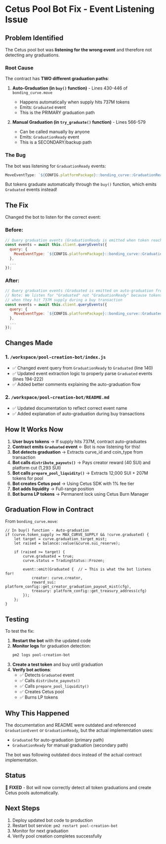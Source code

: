 # Cetus Pool Bot Fix - Event Listening Issue

## Problem Identified

The Cetus pool bot was **listening for the wrong event** and therefore not detecting any graduations.

### Root Cause

The contract has **TWO different graduation paths**:

1. **Auto-Graduation (in `buy()` function)** - Lines 430-446 of `bonding_curve.move`
   - Happens automatically when supply hits 737M tokens
   - Emits: `Graduated` event
   - This is the PRIMARY graduation path

2. **Manual Graduation (in `try_graduate()` function)** - Lines 566-579
   - Can be called manually by anyone
   - Emits: `GraduationReady` event
   - This is a SECONDARY/backup path

### The Bug

The bot was listening for `GraduationReady` events:
```javascript
MoveEventType: `${CONFIG.platformPackage}::bonding_curve::GraduationReady`
```

But tokens graduate automatically through the `buy()` function, which emits `Graduated` events instead!

## The Fix

Changed the bot to listen for the correct event:

### Before:
```javascript
// Query graduation events (GraduationReady is emitted when token reaches threshold)
const events = await this.client.queryEvents({
  query: {
    MoveEventType: `${CONFIG.platformPackage}::bonding_curve::GraduationReady`,
  },
  ...
});
```

### After:
```javascript
// Query graduation events (Graduated is emitted on auto-graduation from buy())
// Note: We listen for "Graduated" not "GraduationReady" because tokens auto-graduate
// when they hit 737M supply during a buy transaction
const events = await this.client.queryEvents({
  query: {
    MoveEventType: `${CONFIG.platformPackage}::bonding_curve::Graduated`,
  },
  ...
});
```

## Changes Made

### 1. `/workspace/pool-creation-bot/index.js`
- ✅ Changed event query from `GraduationReady` to `Graduated` (line 140)
- ✅ Updated event extraction logic to properly parse `Graduated` events (lines 194-222)
- ✅ Added better comments explaining the auto-graduation flow

### 2. `/workspace/pool-creation-bot/README.md`
- ✅ Updated documentation to reflect correct event name
- ✅ Added explanation of auto-graduation during buy transactions

## How It Works Now

1. **User buys tokens** → If supply hits 737M, contract auto-graduates
2. **Contract emits `Graduated` event** ← Bot is now listening for this!
3. **Bot detects graduation** → Extracts curve_id and coin_type from transaction
4. **Bot calls `distribute_payouts()`** → Pays creator reward (40 SUI) and platform cut (1,293 SUI)
5. **Bot calls `prepare_pool_liquidity()`** → Extracts 12,000 SUI + 207M tokens for pool
6. **Bot creates Cetus pool** → Using Cetus SDK with 1% fee tier
7. **Bot adds liquidity** → Full-range position
8. **Bot burns LP tokens** → Permanent lock using Cetus Burn Manager

## Graduation Flow in Contract

From `bonding_curve.move`:

```move
// In buy() function - Auto-graduation
if (curve.token_supply >= MAX_CURVE_SUPPLY && !curve.graduated) {
    let target = curve.graduation_target_mist;
    let raised = balance::value(&curve.sui_reserve);
    
    if (raised >= target) {
        curve.graduated = true;
        curve.status = TradingStatus::Frozen;
        
        event::emit(Graduated {  // ← This is what the bot listens for!
            creator: curve.creator,
            reward_sui: platform_config::get_creator_graduation_payout_mist(cfg),
            treasury: platform_config::get_treasury_address(cfg)
        });
    };
}
```

## Testing

To test the fix:

1. **Restart the bot** with the updated code
2. **Monitor logs** for graduation detection:
   ```bash
   pm2 logs pool-creation-bot
   ```
3. **Create a test token** and buy until graduation
4. **Verify bot actions**:
   - ✅ Detects `Graduated` event
   - ✅ Calls `distribute_payouts()`
   - ✅ Calls `prepare_pool_liquidity()`
   - ✅ Creates Cetus pool
   - ✅ Burns LP tokens

## Why This Happened

The documentation and README were outdated and referenced `GraduationEvent` or `GraduationReady`, but the actual implementation uses:
- `Graduated` for auto-graduation (primary path)
- `GraduationReady` for manual graduation (secondary path)

The bot was following outdated docs instead of the actual contract implementation.

## Status

🎯 **FIXED** - Bot will now correctly detect all token graduations and create Cetus pools automatically.

## Next Steps

1. Deploy updated bot code to production
2. Restart bot service: `pm2 restart pool-creation-bot`
3. Monitor for next graduation
4. Verify pool creation completes successfully
